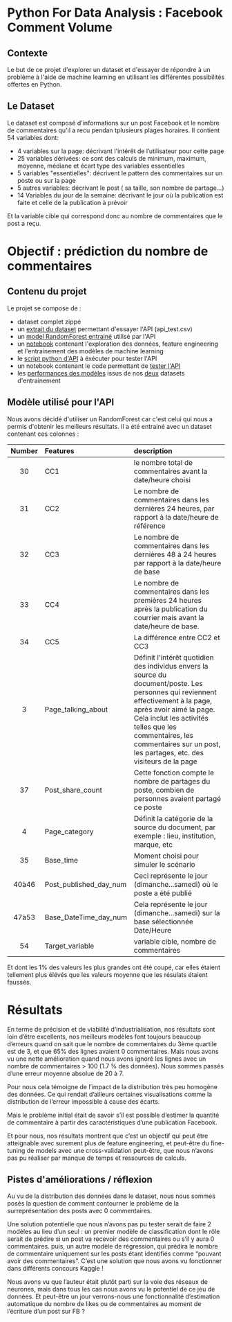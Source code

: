 # Python For Data Analysis : Facebook Comment Volume

## Contexte

Le but de ce projet d'explorer un dataset et d'essayer de répondre à un problème à l'aide de machine learning en utilisant les différentes possibilités offertes en Python. 

## Le Dataset

Le dataset est composé d'informations sur un post Facebook et le nombre de commentaires qu'il a recu pendan tplusieurs plages horaires. Il contient 54 variables dont:
  - 4 variables sur la page: décrivant l'intérêt de l’utilisateur pour cette page
  - 25 variables dérivées: ce sont des calculs de minimum, maximum,
moyenne, médiane et écart type des variables essentielles
  - 5 variables "essentielles": décrivent le pattern des commentaires sur un
poste ou sur la page
  - 5 autres variables: décrivant le post ( sa taille, son nombre de partage…)
  - 14 Variables du jour de la semaine: décrivant le jour où la publication est
faite et celle de la publication à prévoir

Et la variable cible qui correspond donc au nombre de
commentaires que le post a reçu.

# Objectif : prédiction du nombre de commentaires 

## Contenu du projet

Le projet se compose de :
  - dataset complet zippé
  - un [extrait du dataset](api_test.csv) permettant d'essayer l'API (api_test.csv)
  - un [model RandomForest entrainé](random_forest.sav) utilisé par l'API
  - un [notebook](ProjetPython.ipynb) contenant l'exploration des données, feature engineering et l'entrainement des modèles de machine learning
  - le [script python d'API](app.py) à éxécuter pour tester l'API
  - un notebook contenant le code permettant de [tester l'API](api_test.ipynb)
  - les [performances des modèles](Resultats_Selection1.csv) issus de nos [deux](Resultats_Selection2.csv) datasets d'entrainement

## Modèle utilisé pour l'API

Nous avons décidé d'utiliser un RandomForest car c'est celui qui nous a permis d'obtenir les meilleurs résultats.
Il a été entrainé avec un dataset contenant ces colonnes :

|Number|Features|description|
| :-: | :- |:- |
|30|CC1|le nombre total de commentaires avant la date/heure choisi|
|31|CC2|Le nombre de commentaires dans les dernières 24 heures, par rapport à la date/heure de référence|
|32|CC3| Le nombre de commentaires dans les dernières 48 à 24 heures par rapport à la date/heure de base|
|33|CC4| Le nombre de commentaires dans les premières 24 heures après la publication du courrier mais avant la date/heure de base.|
|34|CC5|La différence entre CC2 et CC3|
|3|Page_talking_about|Définit l'intérêt quotidien des individus envers la source du document/poste. Les personnes qui reviennent effectivement à la page, après avoir aimé la page. Cela inclut les activités telles que les commentaires, les commentaires sur un post, les partages, etc. des visiteurs de la page|
|37|Post_share_count|Cette fonction compte le nombre de partages du poste, combien de personnes avaient partagé ce poste|
|4|Page_category|Définit la catégorie de la source du document, par exemple : lieu, institution, marque, etc|
|35|Base_time|Moment choisi pour simuler le scénario|
|40à46|Post_published_day_num|Ceci représente le jour (dimanche...samedi) où le poste a été publié|
|47à53|Base_DateTime_day_num|Cela représente le jour (dimanche...samedi) sur la base sélectionnée Date/Heure|
|54|Target_variable|variable cible, nombre de commentaires|

Et dont les 1% des valeurs les plus grandes ont été coupé, car elles étaient tellement plus élévés que les valeurs moyenne que les résulats étaient faussés.

# Résultats

En terme de précision et de viabilité d’industrialisation, nos résultats sont loin d’être excellents, nos meilleurs modèles font toujours beaucoup d’erreurs quand on sait que le nombre de commentaires du 3ème quartile est de 3, et que 65% des lignes avaient 0 commentaires. Mais nous avons vu une nette amélioration quand nous avons ignoré les lignes avec un nombre de commentaires > 100 (1.7 % des données). Nous sommes passés d’une erreur moyenne absolue de 20 à 7. 

Pour nous cela témoigne de l’impact de la distribution très peu homogène des données. Ce qui rendait d’ailleurs certaines visualisations comme la distribution de l’erreur impossible à cause des écarts. 

Mais le problème initial était de savoir s’il est possible d’estimer la quantité de commentaire à partir des caractéristiques d’une publication Facebook. 

Et pour nous, nos résultats montrent que c’est un objectif qui peut être atteignable avec surement plus de feature engineering, et peut-être du fine-tuning de models avec une cross-validation peut-être, que nous n’avons pas pu réaliser par manque de temps et ressources de calculs. 

## Pistes d'améliorations / réflexion 

Au vu de la distribution des données dans le dataset, nous nous sommes posés la question de comment contourner le problème de la surreprésentation des posts avec 0 commentaires. 

Une solution potentielle que nous n’avons pas pu tester serait de faire 2 modèles au lieu d’un seul : 
un premier modèle de classification dont le rôle serait de prédire si un post va recevoir des commentaires ou s’il y aura 0 commentaires.
puis, un autre modèle de régression, qui prédira le nombre de commentaire uniquement sur les posts étant identifiés comme “pouvant avoir des commentaires”. 
C’est une solution que nous avons vu fonctionner dans différents concours Kaggle !

Nous avons vu que l’auteur était plutôt parti sur la voie des réseaux de neurones, mais dans tous les cas nous avons vu le potentiel de ce jeu de données. 
Et peut-être un jour verrons-nous une fonctionnalité d’estimation automatique du nombre de likes ou de commentaires au moment de l’écriture d’un post sur FB ? 